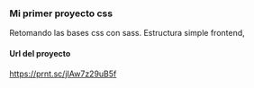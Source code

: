 ### Mi primer proyecto css
Retomando las bases css con sass.
Estructura simple frontend,

#### Url del proyecto
https://prnt.sc/jIAw7z29uB5f
